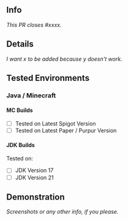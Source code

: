 ## Info
_This PR closes #xxxx._

## Details
_I want x to be added because y doesn't work._

## Tested Environments

### Java / Minecraft

#### MC Builds
- [ ] Tested on Latest Spigot Version
- [ ] Tested on Latest Paper / Purpur Version

#### JDK Builds
Tested on:
- [ ] JDK Version 17
- [ ] JDK Version 21

## Demonstration
_Screenshots or any other info, if you please._

